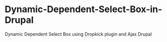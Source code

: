 Dynamic-Dependent-Select-Box-in-Drupal
======================================

Dynamic Dependent Select Box using Dropkick plugin and Ajax Drupal
